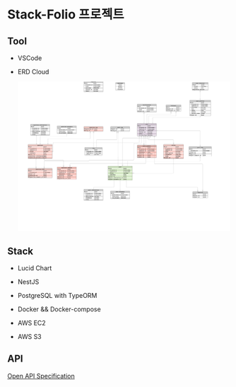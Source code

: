 # Stack-Folio 프로젝트

## Tool

- VSCode
- ERD Cloud

  ![ERD](lib/Stackfolio-ERD.png)

## Stack

- Lucid Chart
- NestJS
- PostgreSQL with TypeORM

- Docker && Docker-compose
- AWS EC2
- AWS S3

## API

[Open API Specification](http://3.34.117.208/docs)
